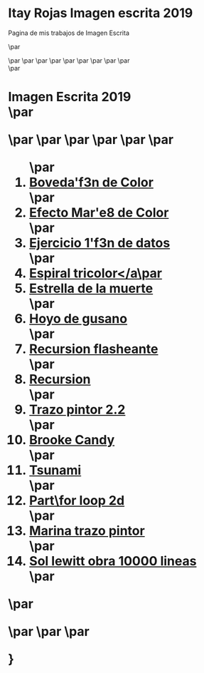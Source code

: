 # Itay Rojas Imagen escrita 2019
Pagina de mis trabajos de Imagen Escrita

\par
<head>\par
    <meta charset="UTF-8">\par
    <meta name="viewport" content="width=device-width, user-scalable=no" />\par
    <link rel="stylesheet" href="style.css">\par
    <title>Imagen Escrita 2019</title>\par
</head>\par
\par
<body>\par
\par
    <div id="container">\par
        <h1>Imagen Escrita 2019<br>\par

\par \par \par \par \par
\par
        <ol>\par
            <li><a href="Boveda/">Boveda\'f3n de Color</a></li>\par
            <li><a href="Efecto mar/">Efecto Mar\'e8 de Color</a></li>\par
            <li><a href="Ejercicio 1/">Ejercicio 1\'f3n de datos</a></li>\par
            <li><a href="Espiral tricolor/">Espiral tricolor</a\par
            <li><a href="Estrella de la muerte/">Estrella de la muerte</a></li>\par
            <li><a href="Hoyo de gusano/">Hoyo de gusano</a></li>\par
            <li><a href="Recursion flasheante/">Recursion flasheante</a></li>\par
            <li><a href="Recursion/">Recursion</a></li>\par
            <li><a href="Trazo pintor 2.2/">Trazo pintor 2.2</a></li>\par
            <li><a href="Trazo pintor Brooke/">Brooke Candy</a></li>\par
            <li><a href="Tsunami/">Tsunami</a></li>\par
            <li><a href="for loop 2d/">Part\for loop 2d</a></li>\par
            <li><a href="Marina trazo pintor/">Marina trazo pintor</a></li>\par
            <li><a href="Sol Lewitt 10000/">Sol lewitt obra 10000 lineas</a></li>\par
        </ol>\par
</body>\par
\par
</html>\par
  
}

